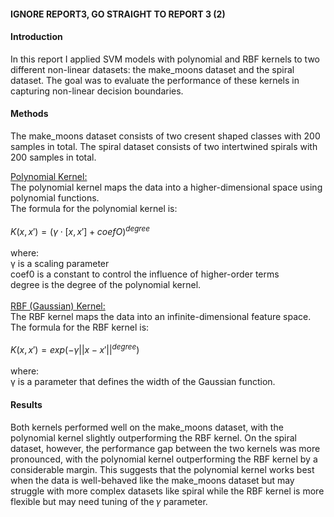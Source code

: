 #### IGNORE REPORT3, GO STRAIGHT TO REPORT 3 (2)

#### Introduction
In this report I applied SVM models with polynomial and RBF kernels to two different non-linear datasets: the make_moons dataset and the spiral dataset. The goal was to evaluate the performance of these kernels in capturing non-linear decision boundaries. 

#### Methods
The make_moons dataset consists of two cresent shaped classes with 200 samples in total. 
The spiral dataset consists of two intertwined spirals with 200 samples in total. 

<ins>Polynomial Kernel:</ins>
<br>
The polynomial kernel maps the data into a higher-dimensional space using polynomial functions.
<br>
The formula for the polynomial kernel is:
<br>
<br>
$K(x, x') = (γ \cdot [x, x'] + coefO)^{degree}$
<br>
<br>
where:
<br>
γ is a scaling parameter 
<br>
coef0 is a constant to control the influence of higher-order terms
<br>
degree is the degree of the polynomial kernel.
<br>
<br>
<ins>RBF (Gaussian) Kernel:</ins>
<br>
The RBF kernel maps the data into an infinite-dimensional feature space.
<br>
The formula for the RBF kernel is:
<br>
<br>
$K(x, x') = exp(-γ||x-x'||^{degree})$
<br>
<br>
where:
<br>
γ is a parameter that defines the width of the Gaussian function.

#### Results
Both kernels performed well on the make_moons dataset, with the polynomial kernel slightly outperforming the RBF kernel. On the spiral dataset, however, the performance gap between the two kernels was more pronounced, with the polynomial kernel outperforming the RBF kernel by a considerable margin.
This suggests that the polynomial kernel works best when the data is well-behaved like the make_moons dataset but may struggle with more complex datasets like spiral while the RBF kernel is more flexible but may need tuning of the 𝛾 parameter. 


